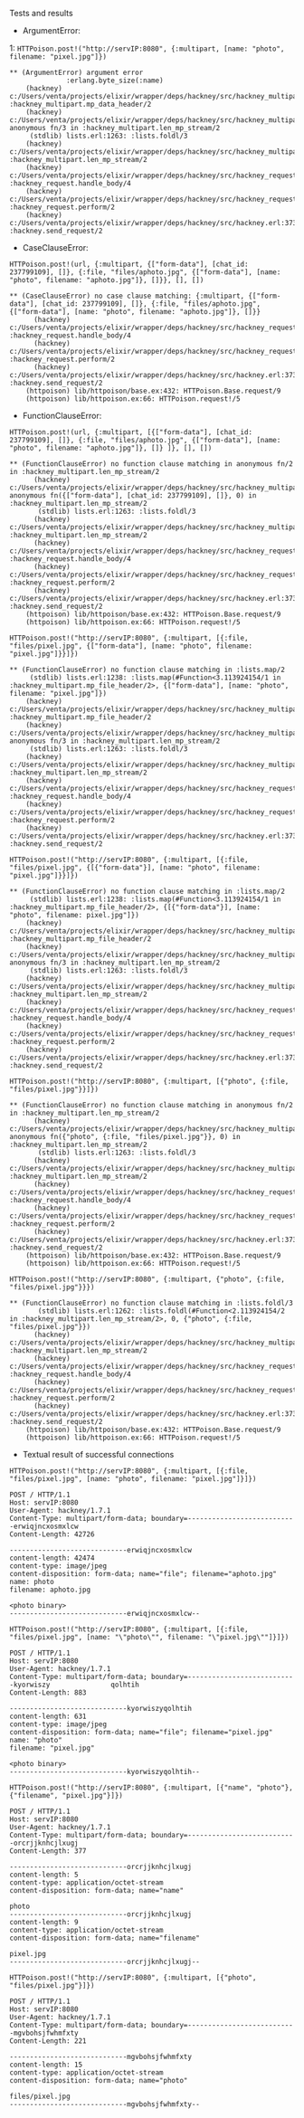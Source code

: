 Tests and results

- ArgumentError:

1:
```HTTPoison.post!("http://servIP:8080", {:multipart, [name: "photo", filename: "pixel.jpg"]})```
```
** (ArgumentError) argument error
              :erlang.byte_size(:name)
    (hackney) c:/Users/venta/projects/elixir/wrapper/deps/hackney/src/hackney_multipart.erl:255: :hackney_multipart.mp_data_header/2
    (hackney) c:/Users/venta/projects/elixir/wrapper/deps/hackney/src/hackney_multipart.erl:177: anonymous fn/3 in :hackney_multipart.len_mp_stream/2
     (stdlib) lists.erl:1263: :lists.foldl/3
    (hackney) c:/Users/venta/projects/elixir/wrapper/deps/hackney/src/hackney_multipart.erl:159: :hackney_multipart.len_mp_stream/2
    (hackney) c:/Users/venta/projects/elixir/wrapper/deps/hackney/src/hackney_request.erl:319: :hackney_request.handle_body/4
    (hackney) c:/Users/venta/projects/elixir/wrapper/deps/hackney/src/hackney_request.erl:81: :hackney_request.perform/2
    (hackney) c:/Users/venta/projects/elixir/wrapper/deps/hackney/src/hackney.erl:373: :hackney.send_request/2
```

- CaseClauseError:

```HTTPoison.post!(url, {:multipart, {["form-data"], [chat_id: 237799109], []}, {:file, "files/aphoto.jpg", {["form-data"], [name: "photo", filename: "aphoto.jpg"]}, []}}, [], [])```

```
** (CaseClauseError) no case clause matching: {:multipart, {["form-data"], [chat_id: 237799109], []}, {:file, "files/aphoto.jpg", {["form-data"], [name: "photo", filename: "aphoto.jpg"]}, []}}
      (hackney) c:/Users/venta/projects/elixir/wrapper/deps/hackney/src/hackney_request.erl:314: :hackney_request.handle_body/4
      (hackney) c:/Users/venta/projects/elixir/wrapper/deps/hackney/src/hackney_request.erl:81: :hackney_request.perform/2
      (hackney) c:/Users/venta/projects/elixir/wrapper/deps/hackney/src/hackney.erl:373: :hackney.send_request/2
    (httpoison) lib/httpoison/base.ex:432: HTTPoison.Base.request/9
    (httpoison) lib/httpoison.ex:66: HTTPoison.request!/5
```

- FunctionClauseError:

```HTTPoison.post!(url, {:multipart, [{["form-data"], [chat_id: 237799109], []}, {:file, "files/aphoto.jpg", {["form-data"], [name: "photo", filename: "aphoto.jpg"]}, []} ]}, [], [])```

```
** (FunctionClauseError) no function clause matching in anonymous fn/2 in :hackney_multipart.len_mp_stream/2
      (hackney) c:/Users/venta/projects/elixir/wrapper/deps/hackney/src/hackney_multipart.erl:159: anonymous fn({["form-data"], [chat_id: 237799109], []}, 0) in :hackney_multipart.len_mp_stream/2
       (stdlib) lists.erl:1263: :lists.foldl/3
      (hackney) c:/Users/venta/projects/elixir/wrapper/deps/hackney/src/hackney_multipart.erl:159: :hackney_multipart.len_mp_stream/2
      (hackney) c:/Users/venta/projects/elixir/wrapper/deps/hackney/src/hackney_request.erl:319: :hackney_request.handle_body/4
      (hackney) c:/Users/venta/projects/elixir/wrapper/deps/hackney/src/hackney_request.erl:81: :hackney_request.perform/2
      (hackney) c:/Users/venta/projects/elixir/wrapper/deps/hackney/src/hackney.erl:373: :hackney.send_request/2
    (httpoison) lib/httpoison/base.ex:432: HTTPoison.Base.request/9
    (httpoison) lib/httpoison.ex:66: HTTPoison.request!/5
```

```HTTPoison.post!("http://servIP:8080", {:multipart, [{:file, "files/pixel.jpg", {["form-data"], [name: "photo", filename: "pixel.jpg"]}}]})```

```
** (FunctionClauseError) no function clause matching in :lists.map/2
     (stdlib) lists.erl:1238: :lists.map(#Function<3.113924154/1 in :hackney_multipart.mp_file_header/2>, {["form-data"], [name: "photo", filename: "pixel.jpg"]})
    (hackney) c:/Users/venta/projects/elixir/wrapper/deps/hackney/src/hackney_multipart.erl:235: :hackney_multipart.mp_file_header/2
    (hackney) c:/Users/venta/projects/elixir/wrapper/deps/hackney/src/hackney_multipart.erl:164: anonymous fn/3 in :hackney_multipart.len_mp_stream/2
     (stdlib) lists.erl:1263: :lists.foldl/3
    (hackney) c:/Users/venta/projects/elixir/wrapper/deps/hackney/src/hackney_multipart.erl:159: :hackney_multipart.len_mp_stream/2
    (hackney) c:/Users/venta/projects/elixir/wrapper/deps/hackney/src/hackney_request.erl:319: :hackney_request.handle_body/4
    (hackney) c:/Users/venta/projects/elixir/wrapper/deps/hackney/src/hackney_request.erl:81: :hackney_request.perform/2
    (hackney) c:/Users/venta/projects/elixir/wrapper/deps/hackney/src/hackney.erl:373: :hackney.send_request/2
```

```HTTPoison.post!("http://servIP:8080", {:multipart, [{:file, "files/pixel.jpg", {[{"form-data"}], [name: "photo", filename: "pixel.jpg"]}}]})```


```
** (FunctionClauseError) no function clause matching in :lists.map/2
     (stdlib) lists.erl:1238: :lists.map(#Function<3.113924154/1 in :hackney_multipart.mp_file_header/2>, {[{"form-data"}], [name: "photo", filename: pixel.jpg"]})
    (hackney) c:/Users/venta/projects/elixir/wrapper/deps/hackney/src/hackney_multipart.erl:235: :hackney_multipart.mp_file_header/2
    (hackney) c:/Users/venta/projects/elixir/wrapper/deps/hackney/src/hackney_multipart.erl:164: anonymous fn/3 in :hackney_multipart.len_mp_stream/2
     (stdlib) lists.erl:1263: :lists.foldl/3
    (hackney) c:/Users/venta/projects/elixir/wrapper/deps/hackney/src/hackney_multipart.erl:159: :hackney_multipart.len_mp_stream/2
    (hackney) c:/Users/venta/projects/elixir/wrapper/deps/hackney/src/hackney_request.erl:319: :hackney_request.handle_body/4
    (hackney) c:/Users/venta/projects/elixir/wrapper/deps/hackney/src/hackney_request.erl:81: :hackney_request.perform/2
    (hackney) c:/Users/venta/projects/elixir/wrapper/deps/hackney/src/hackney.erl:373: :hackney.send_request/2
```


```HTTPoison.post!("http://servIP:8080", {:multipart, [{"photo", {:file, "files/pixel.jpg"}}]})```

```
** (FunctionClauseError) no function clause matching in anonymous fn/2 in :hackney_multipart.len_mp_stream/2
      (hackney) c:/Users/venta/projects/elixir/wrapper/deps/hackney/src/hackney_multipart.erl:159: anonymous fn({"photo", {:file, "files/pixel.jpg"}}, 0) in :hackney_multipart.len_mp_stream/2
       (stdlib) lists.erl:1263: :lists.foldl/3
      (hackney) c:/Users/venta/projects/elixir/wrapper/deps/hackney/src/hackney_multipart.erl:159: :hackney_multipart.len_mp_stream/2
      (hackney) c:/Users/venta/projects/elixir/wrapper/deps/hackney/src/hackney_request.erl:319: :hackney_request.handle_body/4
      (hackney) c:/Users/venta/projects/elixir/wrapper/deps/hackney/src/hackney_request.erl:81: :hackney_request.perform/2
      (hackney) c:/Users/venta/projects/elixir/wrapper/deps/hackney/src/hackney.erl:373: :hackney.send_request/2
    (httpoison) lib/httpoison/base.ex:432: HTTPoison.Base.request/9
    (httpoison) lib/httpoison.ex:66: HTTPoison.request!/5
```

```HTTPoison.post!("http://servIP:8080", {:multipart, {"photo", {:file, "files/pixel.jpg"}}})```

```
** (FunctionClauseError) no function clause matching in :lists.foldl/3
       (stdlib) lists.erl:1262: :lists.foldl(#Function<2.113924154/2 in :hackney_multipart.len_mp_stream/2>, 0, {"photo", {:file, "files/pixel.jpg"}})
      (hackney) c:/Users/venta/projects/elixir/wrapper/deps/hackney/src/hackney_multipart.erl:159: :hackney_multipart.len_mp_stream/2
      (hackney) c:/Users/venta/projects/elixir/wrapper/deps/hackney/src/hackney_request.erl:319: :hackney_request.handle_body/4
      (hackney) c:/Users/venta/projects/elixir/wrapper/deps/hackney/src/hackney_request.erl:81: :hackney_request.perform/2
      (hackney) c:/Users/venta/projects/elixir/wrapper/deps/hackney/src/hackney.erl:373: :hackney.send_request/2
    (httpoison) lib/httpoison/base.ex:432: HTTPoison.Base.request/9
    (httpoison) lib/httpoison.ex:66: HTTPoison.request!/5
```

- Textual result of successful connections

```HTTPoison.post!("http://servIP:8080", {:multipart, [{:file, "files/pixel.jpg", [name: "photo", filename: "pixel.jpg"]}]})```

```
POST / HTTP/1.1
Host: servIP:8080
User-Agent: hackney/1.7.1
Content-Type: multipart/form-data; boundary=---------------------------erwiqjncxosmxlcw
Content-Length: 42726

-----------------------------erwiqjncxosmxlcw
content-length: 42474
content-type: image/jpeg
content-disposition: form-data; name="file"; filename="aphoto.jpg"
name: photo
filename: aphoto.jpg

<photo binary>
-----------------------------erwiqjncxosmxlcw--
```

```HTTPoison.post!("http://servIP:8080", {:multipart, [{:file, "files/pixel.jpg", [name: "\"photo\"", filename: "\"pixel.jpg\""]}]})```

```
POST / HTTP/1.1
Host: servIP:8080
User-Agent: hackney/1.7.1
Content-Type: multipart/form-data; boundary=---------------------------kyorwiszy               qolhtih
Content-Length: 883

-----------------------------kyorwiszyqolhtih
content-length: 631
content-type: image/jpeg
content-disposition: form-data; name="file"; filename="pixel.jpg"
name: "photo"
filename: "pixel.jpg"

<photo binary>
-----------------------------kyorwiszyqolhtih--
```

```HTTPoison.post!("http://servIP:8080", {:multipart, [{"name", "photo"}, {"filename", "pixel.jpg"}]})```

```
POST / HTTP/1.1
Host: servIP:8080
User-Agent: hackney/1.7.1
Content-Type: multipart/form-data; boundary=---------------------------orcrjjknhcjlxugj
Content-Length: 377

-----------------------------orcrjjknhcjlxugj
content-length: 5
content-type: application/octet-stream
content-disposition: form-data; name="name"

photo
-----------------------------orcrjjknhcjlxugj
content-length: 9
content-type: application/octet-stream
content-disposition: form-data; name="filename"

pixel.jpg
-----------------------------orcrjjknhcjlxugj--
```

```HTTPoison.post!("http://servIP:8080", {:multipart, [{"photo", "files/pixel.jpg"}]})```

```
POST / HTTP/1.1
Host: servIP:8080
User-Agent: hackney/1.7.1
Content-Type: multipart/form-data; boundary=---------------------------mgvbohsjfwhmfxty
Content-Length: 221

-----------------------------mgvbohsjfwhmfxty
content-length: 15
content-type: application/octet-stream
content-disposition: form-data; name="photo"

files/pixel.jpg
-----------------------------mgvbohsjfwhmfxty--
```
